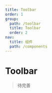 ```yaml
---
title: Toolbar
order: 1
group:
  path: /toolbar
  title: Toolbar
  order: 2
nav:
  title: 组件
  path: /components
---
```


# Toolbar

> 待完善
